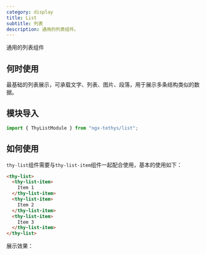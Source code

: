 ```yaml
---
category: display
title: List
subtitle: 列表
description: 通用的列表组件。
---
```


<alert>通用的列表组件</alert>

## 何时使用
最基础的列表展示，可承载文字、列表、图片、段落，用于展示多条结构类似的数据。

## 模块导入
```ts
import { ThyListModule } from "ngx-tethys/list";
```

## 如何使用
`thy-list`组件需要与`thy-list-item`组件一起配合使用，基本的使用如下：
```html
<thy-list>
  <thy-list-item>
    Item 1
  </thy-list-item>
  <thy-list-item>
    Item 2
  </thy-list-item>
  <thy-list-item>
    Item 3
  </thy-list-item>
</thy-list>
```  
展示效果：
<example name="thy-list-basic-example" />  

